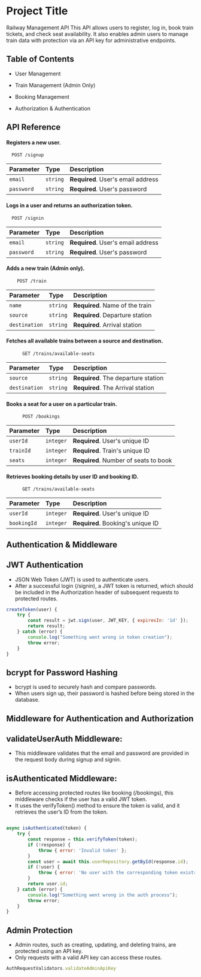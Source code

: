 
# Project Title

Railway Management API
This API allows users to register, log in, book train tickets, and check seat availability. It also enables admin users to manage train data with protection via an API key for administrative endpoints.


## Table of Contents
- User Management

- Train Management (Admin Only)

- Booking Management

- Authorization & Authentication
## API Reference

####  Registers a new user.

```http
  POST /signup
```

| Parameter | Type     | Description                |
| :-------- | :------- | :------------------------- |
| `email` | `string` | **Required**. User's email address |
| `password` | `string` | **Required**. User's password |


#### Logs in a user and returns an authorization token.

```http
  POST /signin
```

| Parameter | Type     | Description                       |
| :-------- | :------- | :-------------------------------- |
| `email`      | `string` | **Required**. User's email address |
| `password`      | `string` | **Required**. User's password |

#### Adds a new train (Admin only).


```http
    POST /train
```

| Parameter | Type     | Description                       |
| :-------- | :------- | :-------------------------------- |
| `name`      | `string` | **Required**.  Name of the train |
| `source`      | `string` | **Required**. Departure station |
| `destination`      | `string` | **Required**. Arrival station |

#### Fetches all available trains between a source and destination.


```http
      GET /trains/available-seats

```

| Parameter | Type     | Description                       |
| :-------- | :------- | :-------------------------------- |
| `source`      | `string` | **Required**.   The departure station 
| `destination`      | `string` | **Required**. The Arrival station |






#### Books a seat for a user on a particular train.




```http
      POST /bookings

```

| Parameter | Type     | Description                       |
| :-------- | :------- | :-------------------------------- |
| `userId`      | `integer` | **Required**.  User's unique ID |
| `trainId`      | `integer` | **Required**. Train's unique ID |
| `seats`      | `integer` | **Required**. Number of seats to book

 
#### Retrieves booking details by user ID and booking ID.


```http
      GET /trains/available-seats

```

| Parameter | Type     | Description                       |
| :-------- | :------- | :-------------------------------- |
| `userId`      | `integer` | **Required**.   User's unique ID
| `bookingId`      | `integer` | **Required**. Booking's unique ID 



## Authentication & Middleware

##  JWT Authentication
- JSON Web Token (JWT) is used to authenticate users. 
- After a successful login (/signin), a JWT token is returned, which should be included in the Authorization header of subsequent requests to protected routes.
```javascript
createToken(user) {
    try {
        const result = jwt.sign(user, JWT_KEY, { expiresIn: '1d' });
        return result;
    } catch (error) {
        console.log("Something went wrong in token creation");
        throw error;
    }
}
```

## bcrypt for Password Hashing
- bcrypt is used to securely hash and compare passwords. 
- When users sign up, their password is hashed before being stored in the database.

## Middleware for Authentication and Authorization
## validateUserAuth Middleware:
 - This middleware validates that the email and password are provided in the request body during signup and signin.
## isAuthenticated Middleware:
- Before accessing protected routes like booking (/bookings), this middleware checks if the user has a valid JWT token.
- It uses the verifyToken() method to ensure the token is valid, and it retrieves the user’s ID from the token.

```javascript

async isAuthenticated(token) {
    try {
        const response = this.verifyToken(token);
        if (!response) {
            throw { error: 'Invalid token' };
        }
        const user = await this.userRepository.getById(response.id);
        if (!user) {
            throw { error: 'No user with the corresponding token exists' };
        }
        return user.id;
    } catch (error) {
        console.log("Something went wrong in the auth process");
        throw error;
    }
}

```

## Admin Protection
- Admin routes, such as creating, updating, and deleting trains, are protected using an API key. 
- Only requests with a valid API key can access these routes.

```javascript
AuthRequestValidators.validateAdminApiKey
```